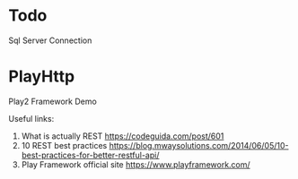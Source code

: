 # Todo 
Sql Server Connection


# PlayHttp
Play2 Framework Demo

Useful links:
1) What is actually REST
https://codeguida.com/post/601
2) 10 REST best practices
https://blog.mwaysolutions.com/2014/06/05/10-best-practices-for-better-restful-api/
3) Play Framework official site
https://www.playframework.com/
